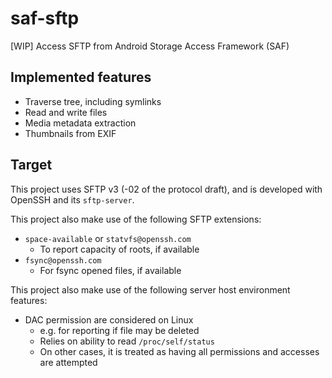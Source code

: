 # saf-sftp

[WIP] Access SFTP from Android Storage Access Framework (SAF)

## Implemented features

- Traverse tree, including symlinks
- Read and write files
- Media metadata extraction
- Thumbnails from EXIF

## Target

This project uses SFTP v3 (-02 of the protocol draft), and is developed with OpenSSH and its `sftp-server`.

This project also make use of the following SFTP extensions:

- `space-available` or `statvfs@openssh.com`
	- To report capacity of roots, if available
- `fsync@openssh.com`
	- For fsync opened files, if available

This project also make use of the following server host environment features:

- DAC permission are considered on Linux
	- e.g. for reporting if file may be deleted
	- Relies on ability to read `/proc/self/status`
	- On other cases, it is treated as having all permissions and accesses are attempted
